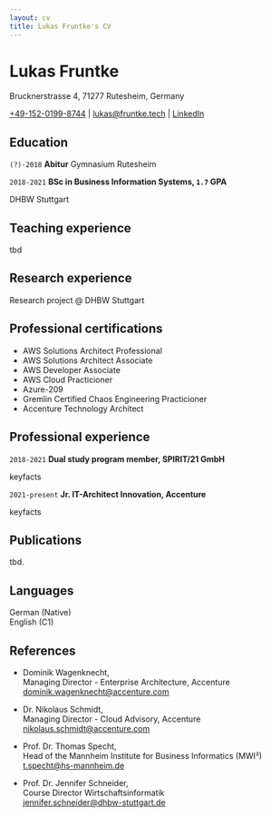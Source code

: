 ```yaml
---
layout: cv
title: Lukas Fruntke's CV
---
```

# Lukas Fruntke
Brucknerstrasse 4, 
71277 Rutesheim, 
Germany

<div id="webaddress">
<a href="tel:+49-152-0199-8744">+49-152-0199-8744</a>
| <a href="lukas@fruntke.tech">lukas@fruntke.tech</a>
| <a href="https://www.linkedin.com/in/lukas-fruntke/">LinkedIn</a>
</div>

## Education

`(?)-2018`
__Abitur__
Gymnasium Rutesheim

`2018-2021`
__BSc in Business Information Systems, `1.7` GPA__

DHBW Stuttgart

## Teaching experience 
tbd

## Research experience
Research project @ DHBW Stuttgart

## Professional certifications
- AWS Solutions Architect Professional
- AWS Solutions Architect Associate
- AWS Developer Associate
- AWS Cloud Practicioner
- Azure-209
- Gremlin Certified Chaos Engineering Practicioner
- Accenture Technology Architect

## Professional experience

`2018-2021`
__Dual study program member, SPIRIT/21 GmbH__

keyfacts

`2021-present`
__Jr. IT-Architect Innovation, Accenture__

keyfacts


## Publications
tbd.

## Languages
German (Native)    
English (C1)

## References 
- Dominik Wagenknecht,    
  Managing Director - Enterprise Architecture, Accenture    
  dominik.wagenknecht@accenture.com  

- Dr. Nikolaus Schmidt,    
Managing Director - Cloud Advisory, Accenture    
nikolaus.schmidt@accenture.com    

- Prof. Dr. Thomas Specht,    
Head of the Mannheim Institute for Business Informatics (MWI²)  
t.specht@hs-mannheim.de

- Prof. Dr. Jennifer Schneider,    
Course Director Wirtschaftsinformatik  
jennifer.schneider@dhbw-stuttgart.de




<!-- ### Footer

Last updated: May 2013 -->


